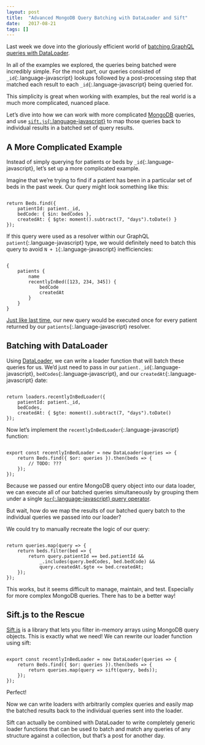 ```yaml
---
layout: post
title:  "Advanced MongoDB Query Batching with DataLoader and Sift"
date:   2017-08-21
tags: []
---
```


Last week we dove into the gloriously efficient world of [batching GraphQL queries with DataLoader](http://www.east5th.co/blog/2017/08/14/batching-graphql-queries-with-dataloader/).

In all of the examples we explored, the queries being batched were incredibly simple. For the most part, our queries consisted of `_id`{:.language-javascript} lookups followed by a post-processing step that matched each result to each `_id`{:.language-javascript} being queried for.

This simplicity is great when working with examples, but the real world is a much more complicated, nuanced place.

Let’s dive into how we can work with more complicated [MongoDB](https://www.mongodb.com/) queries, and use [`sift.js`{:.language-javascript}](https://github.com/crcn/sift.js/) to map those queries back to individual results in a batched set of query results.

## A More Complicated Example

Instead of simply querying for patients or beds by `_id`{:.language-javascript}, let’s set up a more complicated example.

Imagine that we’re trying to find if a patient has been in a particular set of beds in the past week. Our query might look something like this:

<pre class='language-javascript'><code class='language-javascript'>
return Beds.find({
    patientId: patient._id,
    bedCode: { $in: bedCodes },
    createdAt: { $gte: moment().subtract(7, "days").toDate() }
});
</code></pre>

If this query were used as a resolver within our GraphQL `patient`{:.language-javascript} type, we would definitely need to batch this query to avoid `N + 1`{:.language-javascript} inefficiencies:

<pre class='language-javascript'><code class='language-javascript'>
{
    patients {
        name
        recentlyInBed([123, 234, 345]) {
            bedCode
            createdAt
        }
    }
}
</code></pre>

[Just like last time](http://www.east5th.co/blog/2017/08/14/batching-graphql-queries-with-dataloader/), our new query would be executed once for every patient returned by our `patients`{:.language-javascript} resolver.

## Batching with DataLoader

Using [DataLoader](https://github.com/facebook/dataloader), we can write a loader function that will batch these queries for us. We’d just need to pass in our `patient._id`{:.language-javascript}, `bedCodes`{:.language-javascript}, and our `createdAt`{:.language-javascript} date:

<pre class='language-javascript'><code class='language-javascript'>
return loaders.recentlyInBedLoader({
    patientId: patient._id,
    bedCodes,
    createdAt: { $gte: moment().subtract(7, "days").toDate()
});
</code></pre>

Now let’s implement the `recentlyInBedLoader`{:.language-javascript} function:

<pre class='language-javascript'><code class='language-javascript'>
export const recentlyInBedLoader = new DataLoader(queries => {
    return Beds.find({ $or: queries }).then(beds => {
        // TODO: ???
    });
});
</code></pre>

Because we passed our entire MongoDB query object into our data loader, we can execute all of our batched queries simultaneously by grouping them under a single [`$or`{:.language-javascript} query operator](https://docs.mongodb.com/manual/reference/operator/query/or/).

But wait, how do we map the results of our batched query batch to the individual queries we passed into our loader?

We could try to manually recreate the logic of our query:

<pre class='language-javascript'><code class='language-javascript'>
return queries.map(query => {
    return beds.filter(bed => {
        return query.patientId == bed.patientId &&
            _.includes(query.bedCodes, bed.bedCode) &&
            query.createdAt.$gte <= bed.createdAt;
    });
});
</code></pre>

This works, but it seems difficult to manage, maintain, and test. Especially for more complex MongoDB queries. There has to be a better way!

## Sift.js to the Rescue

[Sift.js](https://github.com/crcn/sift.js/) is a library that lets you filter in-memory arrays using MongoDB query objects. This is exactly what we need! We can rewrite our loader function using sift:

<pre class='language-javascript'><code class='language-javascript'>
export const recentlyInBedLoader = new DataLoader(queries => {
    return Beds.find({ $or: queries }).then(beds => {
        return queries.map(query => sift(query, beds));
    });
});
</code></pre>

Perfect!

Now we can write loaders with arbitrarily complex queries and easily map the batched results back to the individual queries sent into the loader.

Sift can actually be combined with DataLoader to write completely generic loader functions that can be used to batch and match any queries of any structure against a collection, but that’s a post for another day.
